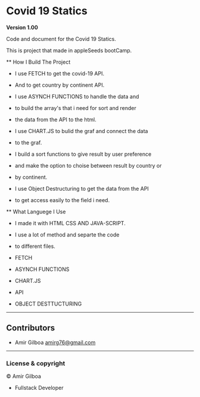 # Covid 19 Statics

**Version 1.00**

Code and document for the Covid 19 Statics.

This is project that made in appleSeeds bootCamp.

\*\* How I Build The Project

- I use FETCH to get the covid-19 API.
- And to get country by continent API.

- I use ASYNCH FUNCTIONS to handle the data and
- to build the array's that i need for sort and render
- the data from the API to the html.

- I use CHART.JS to bulid the graf and connect the data
- to the graf.

- I build a sort functions to give result by user preference
- and make the option to choise between result by country or
- by continent.

- I use Object Destructuring to get the data from the API
- to get access easily to the field i need.

\*\* What Languege I Use

- I made it with HTML CSS AND JAVA-SCRIPT.
- I use a lot of method and separte the code
- to different files.

- FETCH
- ASYNCH FUNCTIONS
- CHART.JS
- API
- OBJECT DESTTUCTURING

---

## Contributors

- Amir Gilboa <amirg76@gmail.com>

---

### License & copyright

© Amir Gilboa

- Fullstack Developer
